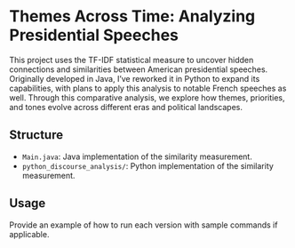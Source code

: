 # Themes Across Time: Analyzing Presidential Speeches
This project uses the TF-IDF statistical measure to uncover hidden connections and similarities between American presidential speeches. Originally developed in Java, I’ve reworked it in Python to expand its capabilities, with plans to apply this analysis to notable French speeches as well. Through this comparative analysis, we explore how themes, priorities, and tones evolve across different eras and political landscapes.


## Structure
- `Main.java`: Java implementation of the similarity measurement.
- `python_discourse_analysis/`: Python implementation of the similarity measurement.

## Usage
Provide an example of how to run each version with sample commands if applicable.
